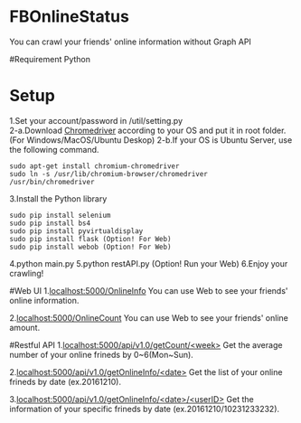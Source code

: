 # FBOnlineStatus
You can crawl your friends' online information without Graph API

#Requirement
Python

# Setup
1.Set your account/password in /util/setting.py  
2-a.Download [Chromedriver](https://chromedriver.storage.googleapis.com/index.html?path=2.26/) according to your OS and put it in root folder.(For Windows/MacOS/Ubuntu Deskop)
2-b.If your OS is Ubuntu Server, use the following command.
```
sudo apt-get install chromium-chromedriver
sudo ln -s /usr/lib/chromium-browser/chromedriver /usr/bin/chromedriver
```

3.Install the Python library
```
sudo pip install selenium
sudo pip install bs4
sudo pip install pyvirtualdisplay
sudo pip install flask (Option! For Web)
sudo pip install webob (Option! For Web)

```
4.python main.py
5.python restAPI.py (Option! Run your Web)
6.Enjoy your crawling!
  

#Web UI
1.[localhost:5000/OnlineInfo](http:localhost:5000/OnlineInfo)
You can use Web to see your friends' online information.

2.[localhost:5000/OnlineCount](http:localhost:5000/OnlineCount)
You can use Web to see your friends' online amount.

#Restful API
1.[localhost:5000/api/v1.0/getCount/\<week>]()
Get the average number of your online frineds by 0~6(Mon~Sun).

2.[localhost:5000/api/v1.0/getOnlineInfo/\<date>]()
Get the list of your online frineds by date (ex.20161210).

3.[localhost:5000/api/v1.0/getOnlineInfo/\<date>/\<userID>]()
Get the information of your specific frineds by date (ex.20161210/10231233232).

